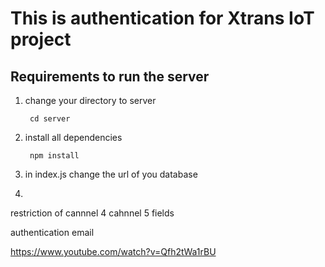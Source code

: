 # This is authentication for Xtrans IoT project

## Requirements to run the server 

1. change your directory to server

        cd server

2. install all dependencies

        npm install 

3. in index.js change the url of you database 

4. 

restriction of cannnel 4 cahnnel 5 fields

authentication email


https://www.youtube.com/watch?v=Qfh2tWa1rBU
